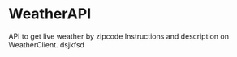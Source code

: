 # WeatherAPI
API to get live weather by zipcode
Instructions and description on WeatherClient.
dsjkfsd
